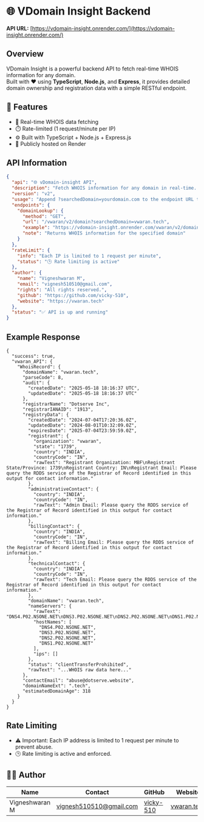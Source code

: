 # 🌐 VDomain Insight Backend


**API URL:** [https://vdomain-insight.onrender.com/](https://vdomain-insight.onrender.com/)



## Overview

VDomain Insight is a powerful backend API to fetch real-time WHOIS information for any domain.  
Built with ❤️ using **TypeScript**, **Node.js**, and **Express**, it provides detailed domain ownership and registration data with a simple RESTful endpoint.



## 🚀 Features

- 🔎 Real-time WHOIS data fetching
- ⏱️ Rate-limited (1 request/minute per IP)
- ⚙️ Built with TypeScript + Node.js + Express.js
- 📡 Publicly hosted on Render



## API Information

```json
{
  "api": "🌐 vDomain-insight API",
  "description": "Fetch WHOIS information for any domain in real-time. Built with ❤️ using TypeScript, Node.js, and Express.",
  "version": "v2",
  "usage": "Append ?searchedDomain=yourdomain.com to the endpoint URL to get WHOIS data.",
  "endpoints": {
    "domainLookup": {
      "method": "GET",
      "url": "/vwaran/v2/domain?searchedDomain=vwaran.tech",
      "example": "https://vdomain-insight.onrender.com/vwaran/v2/domain?searchedDomain=vwaran.tech",
      "note": "Returns WHOIS information for the specified domain"
    }
  },
  "rateLimit": {
    "info": "Each IP is limited to 1 request per minute",
    "status": "🕒 Rate limiting is active"
  },
  "author": {
    "name": "Vigneshwaran M",
    "email": "vignesh510510@gmail.com",
    "rights": "All rights reserved.",
    "github": "https://github.com/vicky-510",
    "website": "https://vwaran.tech"
  },
  "status": "✅ API is up and running"
}
```

## Example Response

```
{
  "success": true,
  "vwaran_API": {
    "WhoisRecord": {
      "domainName": "vwaran.tech",
      "parseCode": 8,
      "audit": {
        "createdDate": "2025-05-18 18:16:37 UTC",
        "updatedDate": "2025-05-18 18:16:37 UTC"
      },
      "registrarName": "Dotserve Inc",
      "registrarIANAID": "1913",
      "registryData": {
        "createdDate": "2024-07-04T17:20:36.0Z",
        "updatedDate": "2024-08-01T10:32:09.0Z",
        "expiresDate": "2025-07-04T23:59:59.0Z",
        "registrant": {
          "organization": "vwaran",
          "state": "1739",
          "country": "INDIA",
          "countryCode": "IN",
          "rawText": "Registrant Organization: MBF\nRegistrant State/Province: 1739\nRegistrant Country: IN\nRegistrant Email: Please query the RDDS service of the Registrar of Record identified in this output for contact information."
        },
        "administrativeContact": {
          "country": "INDIA",
          "countryCode": "IN",
          "rawText": "Admin Email: Please query the RDDS service of the Registrar of Record identified in this output for contact information."
        },
        "billingContact": {
          "country": "INDIA",
          "countryCode": "IN",
          "rawText": "Billing Email: Please query the RDDS service of the Registrar of Record identified in this output for contact information."
        },
        "technicalContact": {
          "country": "INDIA",
          "countryCode": "IN",
          "rawText": "Tech Email: Please query the RDDS service of the Registrar of Record identified in this output for contact information."
        },
        "domainName": "vwaran.tech",
        "nameServers": {
          "rawText": "DNS4.P02.NSONE.NET\nDNS3.P02.NSONE.NET\nDNS2.P02.NSONE.NET\nDNS1.P02.NSONE.NET\n",
          "hostNames": [
            "DNS4.P02.NSONE.NET",
            "DNS3.P02.NSONE.NET",
            "DNS2.P02.NSONE.NET",
            "DNS1.P02.NSONE.NET"
          ],
          "ips": []
        },
        "status": "clientTransferProhibited",
        "rawText": "...WHOIS raw data here..."
      },
      "contactEmail": "abuse@dotserve.website",
      "domainNameExt": ".tech",
      "estimatedDomainAge": 318
    }
  }
}
```


## Rate Limiting

- ⚠️ Important: Each IP address is limited to 1 request per minute to prevent abuse.
- 🕒 Rate limiting is active and enforced.



## 🧑‍💻 Author

<!-- Developer contact and portfolio table for credibility and follow-up -->
| Name            | Contact                     | GitHub                          | Website             |
|-----------------|-----------------------------|----------------------------------|---------------------|
| Vigneshwaran M  | vignesh510510@gmail.com     | [vicky-510](https://github.com/vicky-510) | [vwaran.tech](https://vwaran.tech) |

